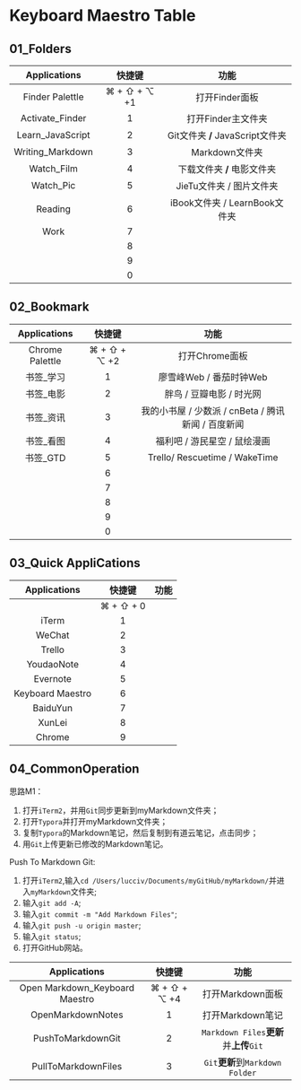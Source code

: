# Keyboard Maestro Table

## 01_Folders

|   Applications   |    快捷键    |                     功能                     |
| :--------------: | :----------: | :------------------------------------------: |
| Finder Palettle  | ⌘ + ⇧ + ⌥ +1 |                打开Finder面板                |
| Activate_Finder | 1 |打开Finder主文件夹|
| Learn_JavaScript |      2      |       Git文件夹 **/** JavaScript文件夹       |
| Writing_Markdown |      3      |                Markdown文件夹                |
|    Watch_Film    |      4      | 下载文件夹 **/** 电影文件夹 |
|    Watch_Pic     |      5      |          JieTu文件夹 / 图片文件夹           |
| Reading |      6      | iBook文件夹 / LearnBook文件夹 |
| Work |      7      |                                              |
|                  |      8      |                                              |
|                  |      9      |                                              |
|                  |      0      |                                              |

## 02_Bookmark

|  Applications   |    快捷键    |                        功能                         |
| :-------------: | :----------: | :-------------------------------------------------: |
| Chrome Palettle | ⌘ + ⇧ + ⌥ +2 |                   打开Chrome面板                    |
|    书签_学习    |      1       |               廖雪峰Web / 番茄时钟Web               |
|    书签_电影    |      2       |              胖鸟 / 豆瓣电影 / 时光网               |
|    书签_资讯    |      3       | 我的小书屋  / 少数派 / cnBeta / 腾讯新闻 / 百度新闻 |
|    书签_看图    |      4       |            福利吧 / 游民星空 / 鼠绘漫画             |
|    书签_GTD     |      5       |            Trello/ Rescuetime / WakeTime            |
|                 |      6       |                                                     |
|                 |      7       |                                                     |
|                 |      8       |                                                     |
|                 |      9       |                                                     |
|                 |      0       |                                                     |

## 03_Quick AppliCations

|   Applications   |  快捷键   | 功能 |
| :--------------: | :-------: | :--: |
|                  | ⌘ + ⇧ + 0 |      |
|      iTerm       |     1     |      |
|      WeChat      |     2     |      |
|      Trello      |     3     |      |
|    YoudaoNote    |     4     |      |
|     Evernote     |     5     |      |
| Keyboard Maestro |     6     |      |
|     BaiduYun     |     7     |      |
|      XunLei      |     8     |      |
|      Chrome      |     9     |      |

## 04_CommonOperation

思路M1：

1. 打开`iTerm2`，并用`Git`同步更新到myMarkdown文件夹；
2. 打开`Typora`并打开myMarkdown文件夹；
3. 复制`Typora`的Markdown笔记，然后复制到有道云笔记，点击同步；
4. 用`Git`上传更新已修改的Markdown笔记。

Push To Markdown Git:

1. 打开`iTerm2`,输入`cd /Users/lucciv/Documents/myGitHub/myMarkdown/`并进入`myMarkdown`文件夹;
2. 输入`git add -A`;
3. 输入`git commit -m "Add Markdown Files"`;
4. 输入`git push -u origin master`;
5. 输入`git status`;
6. 打开GitHub网站。

|          Applications          |    快捷键    |                  功能                   |
| :----------------------------: | :----------: | :-------------------------------------: |
| Open Markdown_Keyboard Maestro | ⌘ + ⇧ + ⌥ +4 |            打开Markdown面板             |
|       OpenMarkdownNotes        |      1       |            打开Markdown笔记             |
|       PushToMarkdownGit        |      2       | `Markdown Files`**更新**并**上传**`Git` |
|      PullToMarkdownFiles       |      3       |    `Git`**更新**到`Markdown Folder`     |


